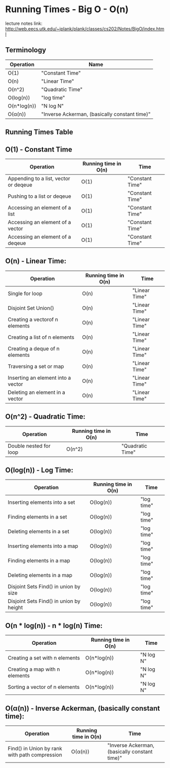 # Running Times - Big O - O(n)
lecture notes link: http://web.eecs.utk.edu/~jplank/plank/classes/cs202/Notes/BigO/index.html


## Terminology

| Operation | Name |
| ----------- | ----------- |
|O(1)          |  "Constant Time" |
|O(n)          |  "Linear Time"|
|O(n^2)        |  "Quadratic Time"|
|O(log(n))     |  "log time"|
|O(n*log(n))   |  "N log N"|
|O(α(n))       |  "Inverse Ackerman, (basically constant time)"|

## Running Times Table

## O(1) - Constant Time
| Operation | Running time in O(n) | Time |
| ----------- | ----------- | ----------- |
|Appending to a list, vector or deqeue|O(1)          |  "Constant Time" |
|Pushing to a list or deqeue|O(1)          |  "Constant Time" |
|Accessing an element of a list|O(1)          |  "Constant Time" |
|Accessing an element of a vector|O(1)          |  "Constant Time" |
|Accessing an element of a deqeue|O(1)          |  "Constant Time" |
## O(n) - Linear Time:
| Operation | Running time in O(n) | Time |
| ----------- | ----------- | ----------- |
|Single for loop|O(n)          |  "Linear Time"|
|Disjoint Set Union()|O(n)          |  "Linear Time"|
|Creating a vectorof n elements|O(n)          |  "Linear Time"|
|Creating a list of n elements|O(n)          |  "Linear Time"|
|Creating a deque of n elements|O(n)          |  "Linear Time"|
|Traversing a set or map|O(n)          |  "Linear Time"|
|Inserting an element into a vector |O(n)          |  "Linear Time"|
|Deleting an element in a vector |O(n)          |  "Linear Time"|
## O(n^2) - Quadratic Time:
| Operation | Running time in O(n) | Time |
| ----------- | ----------- | ----------- |
|Double nested for loop|O(n^2)        |  "Quadratic Time"|
## O(log(n)) - Log Time:
| Operation | Running time in O(n) | Time |
| ----------- | ----------- | ----------- |
|Inserting elements into a set|O(log(n))     |  "log time"|
|Finding elements in a set|O(log(n))     |  "log time"|
|Deleting elements in a set|O(log(n))     |  "log time"|
|Inserting elements into a map|O(log(n))     |  "log time"|
|Finding elements in a map|O(log(n))     |  "log time"|
|Deleting elements in a map|O(log(n))     |  "log time"|
|Disjoint Sets Find() in union by size|O(log(n))     |  "log time"|
|Disjoint Sets Find() in union by height|O(log(n))     |  "log time"|
## O(n * log(n)) - n * log(n) Time:
| Operation | Running time in O(n) | Time |
| ----------- | ----------- | ----------- |
|Creating a set with n elements|O(n*log(n))   |  "N log N"|
|Creating a map with n elements|O(n*log(n))   |  "N log N"|
|Sorting a vector of n elements|O(n*log(n))   |  "N log N"|
## O(α(n)) - Inverse Ackerman, (basically constant time):
| Operation | Running time in O(n) | Time |
| ----------- | ----------- | ----------- |
|Find() in Union by rank with path compression|O(α(n))       |  "Inverse Ackerman, (basically constant time)"|